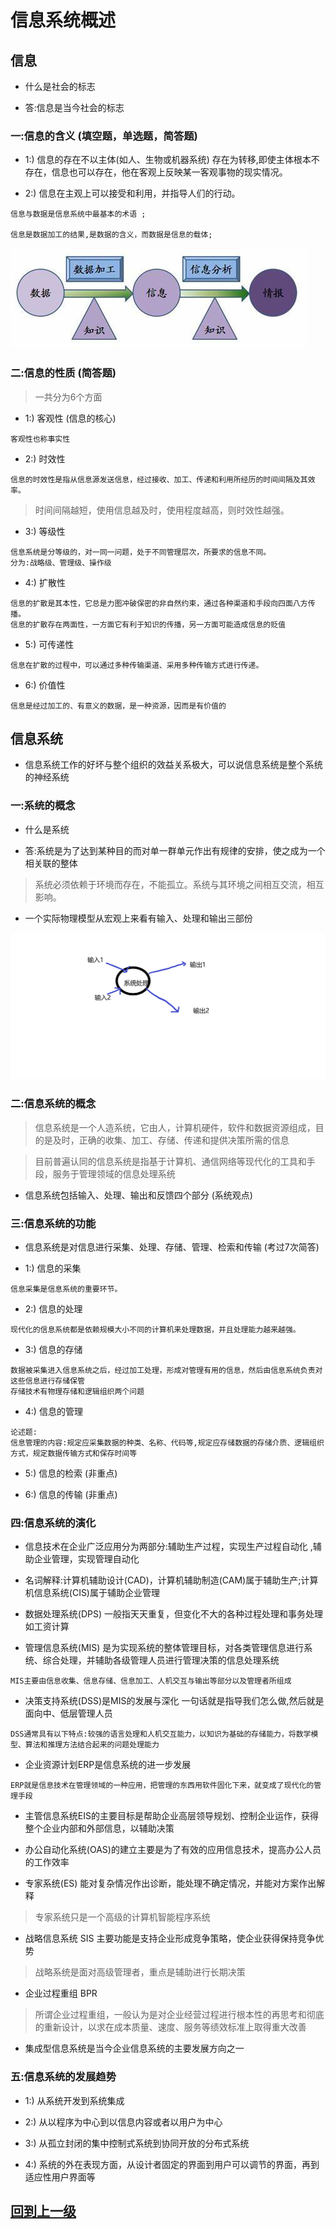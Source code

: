 

# 信息系统概述

## 信息


+ 什么是社会的标志

+ 答:信息是当今社会的标志

###  一:信息的含义 (填空题，单选题，简答题)

+ 1:) 信息的存在不以主体(如人、生物或机器系统) 存在为转移,即使主体根本不存在，信息也可以存在，他在客观上反映某一客观事物的现实情况。

+ 2:) 信息在主观上可以接受和利用，并指导人们的行动。

```
信息与数据是信息系统中最基本的术语 ;

信息是数据加工的结果,是数据的含义，而数据是信息的载体;
```

![数据和信息的关系](img/数据和信息的关系.jpg)


###  二:信息的性质 (简答题)

> 一共分为6个方面


+ 1:) 客观性 (信息的核心)

```
客观性也称事实性
```

+ 2:) 时效性

```
信息的时效性是指从信息源发送信息，经过接收、加工、传递和利用所经历的时间间隔及其效率。
```

> 时间间隔越短，使用信息越及时，使用程度越高，则时效性越强。


+ 3:) 等级性

```
信息系统是分等级的，对一同一问题，处于不同管理层次，所要求的信息不同。
分为:战略级、管理级、操作级
```

+ 4:) 扩散性

```
信息的扩散是其本性，它总是力图冲破保密的非自然约束，通过各种渠道和手段向四面八方传播。
信息的扩散存在两面性，一方面它有利于知识的传播，另一方面可能造成信息的贬值
```

+ 5:) 可传递性

```
信息在扩散的过程中，可以通过多种传输渠道、采用多种传输方式进行传递。
```


+ 6:) 价值性


```
信息是经过加工的、有意义的数据，是一种资源，因而是有价值的
```


## 信息系统

+ 信息系统工作的好坏与整个组织的效益关系极大，可以说信息系统是整个系统的神经系统



###  一:系统的概念

+ 什么是系统

+ 答:系统是为了达到某种目的而对单一群单元作出有规律的安排，使之成为一个相关联的整体

> 系统必须依赖于环境而存在，不能孤立。系统与其环境之间相互交流，相互影响。

+ 一个实际物理模型从宏观上来看有输入、处理和输出三部份

![系统模型](img/系统模型.png)


###  二:信息系统的概念

> 信息系统是一个人造系统，它由人，计算机硬件，软件和数据资源组成，目的是及时，正确的收集、加工、存储、传递和提供决策所需的信息


> 目前普遍认同的信息系统是指基于计算机、通信网络等现代化的工具和手段，服务于管理领域的信息处理系统


+ 信息系统包括输入、处理、输出和反馈四个部分 (系统观点)


###  三:信息系统的功能

+ 信息系统是对信息进行采集、处理、存储、管理、检索和传输 (考过7次简答)


+ 1:) 信息的采集

```
信息采集是信息系统的重要环节。
```


+ 2:) 信息的处理

```
现代化的信息系统都是依赖规模大小不同的计算机来处理数据，并且处理能力越来越强。
```


+ 3:) 信息的存储

```
数据被采集进入信息系统之后，经过加工处理，形成对管理有用的信息，然后由信息系统负责对这些信息进行存储保管
存储技术有物理存储和逻辑组织两个问题
```



+ 4:) 信息的管理

```
论述题:
信息管理的内容:规定应采集数据的种类、名称、代码等,规定应存储数据的存储介质、逻辑组织方式，规定数据传输方式和保存时间等
```


+ 5:) 信息的检索 (非重点)


+ 6:) 信息的传输 (非重点)



###  四:信息系统的演化

+ 信息技术在企业广泛应用分为两部分:辅助生产过程，实现生产过程自动化 ,辅助企业管理，实现管理自动化


+ 名词解释:计算机辅助设计(CAD)，计算机辅助制造(CAM)属于辅助生产;计算机信息系统(CIS)属于辅助企业管理

+ 数据处理系统(DPS) 一般指天天重复，但变化不大的各种过程处理和事务处理如工资计算

+ 管理信息系统(MIS) 是为实现系统的整体管理目标，对各类管理信息进行系统、综合处理，并辅助各级管理人员进行管理决策的信息处理系统

```
MIS主要由信息收集、信息存储、信息加工、人机交互与输出等部分以及管理者所组成
```

+ 决策支持系统(DSS)是MIS的发展与深化 一句话就是指导我们怎么做,然后就是面向中、低层管理人员

```
DSS通常具有以下特点:较强的语言处理和人机交互能力，以知识为基础的存储能力，将数学模型、算法和推理方法结合起来的问题处理能力
```

+ 企业资源计划ERP是信息系统的进一步发展

```
ERP就是信息技术在管理领域的一种应用，把管理的东西用软件固化下来，就变成了现代化的管理手段
```

+ 主管信息系统EIS的主要目标是帮助企业高层领导规划、控制企业运作，获得整个企业内部和外部信息，以辅助决策

+ 办公自动化系统(OAS)的建立主要是为了有效的应用信息技术，提高办公人员的工作效率

+ 专家系统(ES) 能对复杂情况作出诊断，能处理不确定情况，并能对方案作出解释

> 专家系统只是一个高级的计算机智能程序系统

+ 战略信息系统 SIS 主要功能是支持企业形成竞争策略，使企业获得保持竞争优势

> 战略系统是面对高级管理者，重点是辅助进行长期决策


+ 企业过程重组 BPR

> 所谓企业过程重组，一般认为是对企业经营过程进行根本性的再思考和彻底的重新设计，以求在成本质量、速度、服务等绩效标准上取得重大改善

+ 集成型信息系统是当今企业信息系统的主要发展方向之一


###  五:信息系统的发展趋势

+ 1:) 从系统开发到系统集成

+ 2:) 从以程序为中心到以信息内容或者以用户为中心

+ 3:) 从孤立封闭的集中控制式系统到协同开放的分布式系统

+ 4:) 系统的外在表现方面，从设计者固定的界面到用户可以调节的界面，再到适应性用户界面等

## [回到上一级](./index.md)
